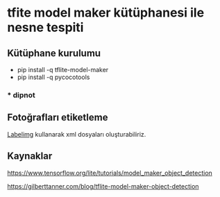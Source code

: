 # tfite model maker kütüphanesi ile nesne tespiti

## Kütüphane kurulumu
- pip install -q tflite-model-maker
- pip install -q pycocotools

### * dipnot

## Fotoğrafları etiketleme
[Labelimg](https://github.com/tzutalin/labelImg) kullanarak xml dosyaları oluşturabiliriz.


## Kaynaklar
https://www.tensorflow.org/lite/tutorials/model_maker_object_detection

https://gilberttanner.com/blog/tflite-model-maker-object-detection
